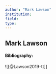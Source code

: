 ```yaml
---
author: "Mark Lawson"
institution:
field:
type:
---
```


## Mark Lawson
#### Bibliography:

![[@Lawson2019-tt]]